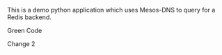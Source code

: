 This is a demo python  application which uses Mesos-DNS to query for a Redis backend.

Green Code

Change 2
